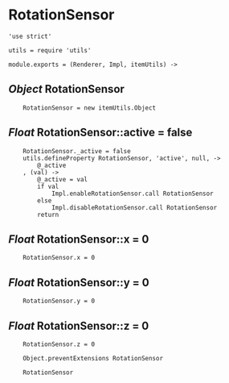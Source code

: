 RotationSensor
==============

	'use strict'

	utils = require 'utils'

	module.exports = (Renderer, Impl, itemUtils) ->

*Object* RotationSensor
-----------------------

		RotationSensor = new itemUtils.Object

*Float* RotationSensor::active = false
--------------------------------------

		RotationSensor._active = false
		utils.defineProperty RotationSensor, 'active', null, ->
			@_active
		, (val) ->
			@_active = val
			if val
				Impl.enableRotationSensor.call RotationSensor
			else
				Impl.disableRotationSensor.call RotationSensor
			return

*Float* RotationSensor::x = 0
-----------------------------

		RotationSensor.x = 0

*Float* RotationSensor::y = 0
-----------------------------

		RotationSensor.y = 0

*Float* RotationSensor::z = 0
-----------------------------

		RotationSensor.z = 0

		Object.preventExtensions RotationSensor

		RotationSensor
